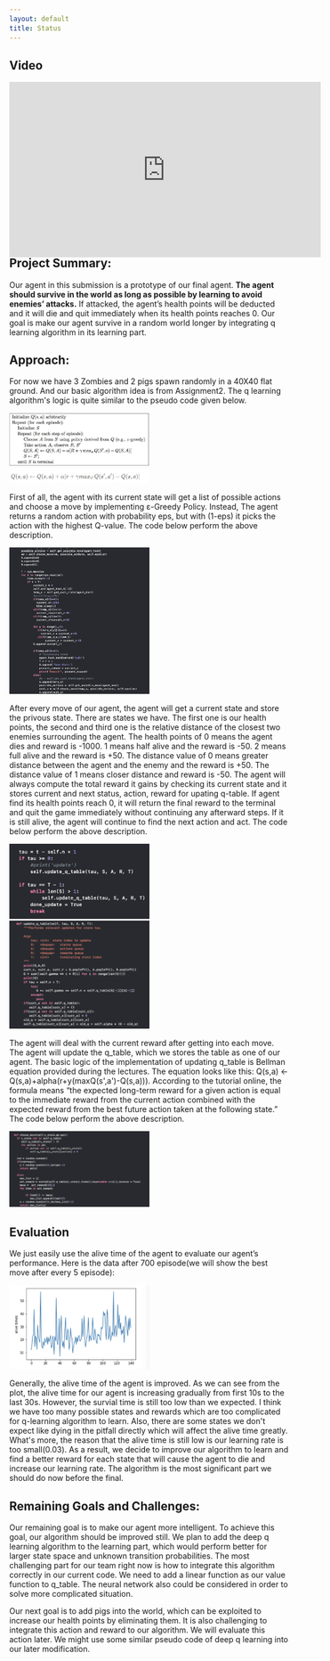 ```yaml
---
layout: default
title: Status
---
```


## Video
<div style="position:relative;height:0;padding-bottom:56.25%"><iframe width="560" height="315" src="https://www.youtube.com/embed/2ey-V3Ujuic" frameborder="0" allow="accelerometer; autoplay; encrypted-media; gyroscope; picture-in-picture" allowfullscreen></iframe>
</div>

## Project Summary: 

Our agent in this submission is a prototype of our final agent. **The agent should survive in the world as long as possible by learning to avoid enemies’ attacks.** If attacked, the agent’s health points will be deducted and it will die and quit immediately when its health points reaches 0. Our goal is make our agent survive in a random world longer by integrating q learning algorithm in its learning part.

## Approach: 
For now we have 3 Zombies and 2 pigs spawn randomly in a 40X40 flat ground. And our basic algorithm idea is from Assignment2.
The q learning algorithm's logic is quite similar to the pseudo code given below.

<img src="Pseudocode.jpg" width="50%">
<img src="Pseudocode1.jpg" width="50%">

First of all, the agent with its current state will get a list of possible actions and choose a move by implementing ε-Greedy Policy. Instead, The agent returns a random action with probability eps, but with (1-eps) it picks the action with the highest Q-value. The code below perform the above description.

<img src="1.jpg" width="50%">

After every move of our agent, the agent will get a current state and store the privous state. There are states we have. The first one is our health points, the second  and third one is the relative distance of the closest two enemies surrounding the agent. The health points of 0 means the agent dies and reward is -1000. 1 means half alive and the reward is -50. 2 means full alive and the reward is +50. The distance value of 0 means greater distance between the agent and the enemy and the reward is +50. The distance value of 1 means closer distance and reward is -50. The agent will always compute the total reward it gains by checking its current state and it stores current and next status, action, reward for upating q-table. If agent find its health points reach 0, it will return the final reward to the terminal and quit the game immediately without continuing any afterward steps. If it is still alive, the agent will continue to find the next action and act. The code below perform the above description.

<img src="2.jpg" width="50%">
<img src="3.jpg" width="50%">

The agent will deal with the current reward after getting into each move. The agent will update the q_table, which we stores the table as one of our agent. The basic logic of the implementation of updating q_table is Bellman equation provided during the lectures. The equation looks like this: Q(s,a) <- Q(s,a)+alpha(r+y(maxQ(s',a')-Q(s,a))). According to the tutorial online, the formula means “the expected long-term reward for a given action is equal to the immediate reward from the current action combined with the expected reward from the best future action taken at the following state.”
The code below perform the above description.

<img src="4.jpg" width="50%">

## Evaluation
We just easily use the alive time of the agent to evaluate our agent’s performance. Here is the data after 700 episode(we will show the best move after every 5 episode):

<img src="5.jpg" width="50%">


Generally, the alive time of the agent is improved. As we can see from the plot, the alive time for our agent is increasing gradually from first 10s to the last 30s. However, the survial time is still too low than we expected. I think we have too many possible states and rewards which are too complicated for q-learning algorithm to learn. Also, there are some states we don't expect like dying in the pitfall directly which will affect the alive time greatly. What's more, the reason that the alive time is still low is our learning rate is too small(0.03). As a result, we decide to improve our algorithm to learn and find a better reward for each state that will cause the agent to die and increase our learning rate. The algorithm is the most significant part we should do now before the final.




## Remaining Goals and Challenges: 

Our remaining goal is to make our agent more intelligent. To achieve this goal, our algorithm should be improved still. We plan to add the deep q learning algorithm to the learning part, which would perform better for larger state space and unknown transition probabilities. The most challenging part for our team right now is how to integrate this algorithm correctly in our current code. We need to add a linear function as our value function to q_table. The neural network also could be considered in order to solve more complicated situation.

Our next goal is to add pigs into the world, which can be exploited to increase our health points by eliminating them. It is also challenging to integrate this action and reward to our algorithm. We will evaluate this action later.
We might use some similar pseudo code of deep q learning into our later modification.

